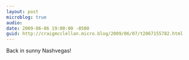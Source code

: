 ```yaml
---
layout: post
microblog: true
audio: 
date: 2009-06-06 19:00:00 -0500
guid: http://craigmcclellan.micro.blog/2009/06/07/t2067155782.html
---
```

Back in sunny Nashvegas!

